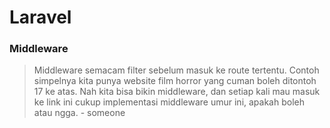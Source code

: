 # Laravel

### Middleware

> Middleware semacam filter sebelum masuk ke route tertentu. Contoh simpelnya kita punya website film horror yang cuman boleh ditontoh 17 ke atas. Nah kita bisa bikin middleware, dan setiap kali mau masuk ke link ini cukup implementasi middleware umur ini, apakah boleh atau ngga. - someone